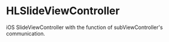 # HLSlideViewController
iOS SlideViewController with the function of subViewController's communication.
